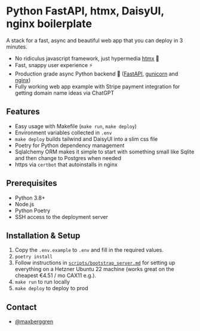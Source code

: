 # Python FastAPI, htmx, DaisyUI, nginx boilerplate

A stack for a fast, async and beautiful web app that you can deploy in 3 minutes.
- No ridiculus javascript framework, just hypermedia [htmx](https://htmx.org) 🚀
- Fast, snappy user experience ⚡
- Production grade async Python backend 🐍 ([FastAPI](https://fastapi.tiangolo.com/), [gunicorn](https://gunicorn.org/) and [nginx](https://www.nginx.com/))
- Fully working web app example with Stripe payment integration for getting domain name ideas via ChatGPT

## Features

- Easy usage with Makefile (`make run`, `make deploy`)
- Environment variables collected in `.env`
- `make deploy` builds tailwind and DaisyUI into a slim css file
- Poetry for Python dependency management
- Sqlalchemy ORM makes it simple to start with something small like Sqlite and then change to Postgres when needed
- https via `certbot` that autoinstalls in nginx

## Prerequisites

- Python 3.8+
- Node.js
- Python Poetry
- SSH access to the deployment server

## Installation & Setup

1) Copy the `.env.example` to `.env` and fill in the required values.
2) `poetry install`
3) Follow instructions in [`scripts/bootstrap_server.md`](https://github.com/maxberggren/unstoppable/blob/main/scripts/bootstrap_server.md) for setting up everything on a Hetzner Ubuntu 22 machine (works great on the cheapest €4.51 / mo CAX11 e.g.).
4) `make run` to run locally
5) `make deploy` to deploy to prod

## Contact
- [@maxberggren](https://www.twitter.com/maxberggren)